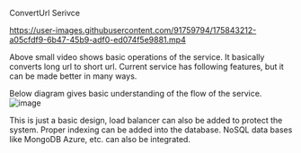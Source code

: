 ConvertUrl Serivce

https://user-images.githubusercontent.com/91759794/175843212-a05cfdf9-6b47-45b9-adf0-ed074f5e9881.mp4

Above small video shows basic operations of the service. It basically converts long url to short url.
Current service has following features, but it can be made better in many ways.

Below diagram gives basic understanding of the flow of the service.
![image](https://user-images.githubusercontent.com/91759794/175845056-0027854d-d29f-4212-8616-b2a535cd94e8.png)

This is just a basic design, load balancer can also be added to protect the system. 
Proper indexing can be added into the database. NoSQL data bases like MongoDB Azure, etc. can also be integrated.
